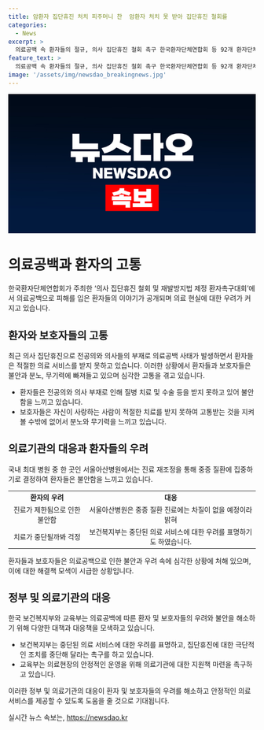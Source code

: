 ```yaml
---
title: 암환자 집단휴진 처치 피주머니 찬  암환자 처치 못 받아 집단휴진 철회를
categories:
  - News
excerpt: >
  의료공백 속 환자들의 절규, 의사 집단휴진 철회 촉구 한국환자단체연합회 등 92개 환자단체 주최 의사 집단휴진 철회 및 재발방지법 제정 환자촉구대회에서 환자들의 고통을 듣고 보호수단을 촉구하는 목소리가 높아지고 있다. 의료공백으로 고통받는 환자들은 병원을 떠난 의사들의 복귀를 간절히 원하며, 정부와 의사들에게 필수의료를 보장하기 위한 법 제정을 요구하고 있는데, 그동안의 고통과 분노가 여실히 드러났다.
feature_text: >
  의료공백 속 환자들의 절규, 의사 집단휴진 철회 촉구 한국환자단체연합회 등 92개 환자단체 주최 의사 집단휴진 철회 및 재발방지법 제정 환자촉구대회에서 환자들의 고통을 듣고 보호수단을 촉구하는 목소리가 높아지고 있다. 의료공백으로 고통받는 환자들은 병원을 떠난 의사들의 복귀를 간절히 원하며, 정부와 의사들에게 필수의료를 보장하기 위한 법 제정을 요구하고 있는데, 그동안의 고통과 분노가 여실히 드러났다.
image: '/assets/img/newsdao_breakingnews.jpg'
---
```


<p><img src="/assets/img/newsdao_breakingnews.jpg" alt="firstkoreanews 속보" /></p>

<h1 data-ke-size="size26">의료공백과 환자의 고통</h1>

<p data-ke-size="size16">한국환자단체연합회가 주최한 ‘의사 집단휴진 철회 및 재발방지법 제정 환자촉구대회’에서 의료공백으로 피해를 입은 환자들의 이야기가 공개되며 의료 현실에 대한 우려가 커지고 있습니다.</p>

<h2 data-ke-size="size24">환자와 보호자들의 고통</h2>

<p data-ke-size="size16">최근 의사 집단휴진으로 전공의와 의사들의 부재로 의료공백 사태가 발생하면서 환자들은 적절한 의료 서비스를 받지 못하고 있습니다. 이러한 상황에서 환자들과 보호자들은 불안과 분노, 무기력에 빠져들고 있으며 심각한 고통을 겪고 있습니다.</p>

<ul>
<li>환자들은 전공의와 의사 부재로 인해 질병 치료 및 수술 등을 받지 못하고 있어 불안함을 느끼고 있습니다.</li>
<li>보호자들은 자신이 사랑하는 사람이 적절한 치료를 받지 못하여 고통받는 것을 지켜볼 수밖에 없어서 분노와 무기력을 느끼고 있습니다.</li>
</ul>

<h2 data-ke-size="size24">의료기관의 대응과 환자들의 우려</h2>

<p data-ke-size="size16">국내 최대 병원 중 한 곳인 서울아산병원에서는 진료 재조정을 통해 중증 질환에 집중하기로 결정하여 환자들은 불안함을 느끼고 있습니다.</p>

<table>
<tbody>
<tr>
<td style="text-align: center; height: 17px;"><b>환자의 우려</b></td>
<td style="text-align: center; height: 17px;"><b>대응</b></td>
</tr>
<tr>
<td style="text-align: center; height: 17px;">진료가 제한됨으로 인한 불안함</td>
<td style="text-align: center; height: 17px;">서울아산병원은 중증 질환 진료에는 차질이 없을 예정이라 밝혀</td>
</tr>
<tr>
<td style="text-align: center; height: 17px;">치료가 중단될까봐 걱정</td>
<td style="text-align: center; height: 17px;">보건복지부는 중단된 의료 서비스에 대한 우려를 표명하기도 하였습니다.</td>
</tr>
</tbody>
</table>

<p data-ke-size="size16">환자들과 보호자들은 의료공백으로 인한 불안과 우려 속에 심각한 상황에 처해 있으며, 이에 대한 해결책 모색이 시급한 상황입니다.</p>

<h2 data-ke-size="size24">정부 및 의료기관의 대응</h2>

<p data-ke-size="size16">한국 보건복지부와 교육부는 의료공백에 따른 환자 및 보호자들의 우려와 불안을 해소하기 위해 다양한 대책과 대응책을 모색하고 있습니다.</p>

<ul>
<li>보건복지부는 중단된 의료 서비스에 대한 우려를 표명하고, 집단휴진에 대한 극단적인 조치를 중단해 달라는 촉구를 하고 있습니다.</li>
<li>교육부는 의료현장의 안정적인 운영을 위해 의료기관에 대한 지원책 마련을 촉구하고 있습니다.</li>
</ul>

<p data-ke-size="size16">이러한 정부 및 의료기관의 대응이 환자 및 보호자들의 우려를 해소하고 안정적인 의료 서비스를 제공할 수 있도록 도움을 줄 것으로 기대됩니다.</p>
실시간 뉴스 속보는, <a href="https://newsdao.kr" rel="dofollow">https://newsdao.kr</a>


